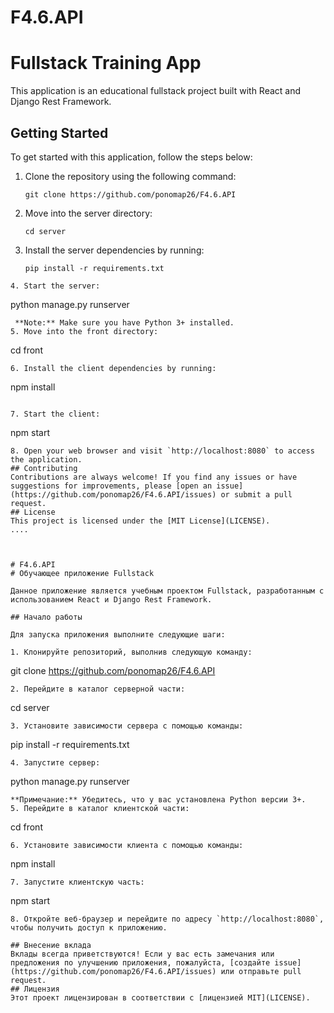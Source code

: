 # F4.6.API
# Fullstack Training App
This application is an educational fullstack project built with React and Django Rest Framework.
## Getting Started
To get started with this application, follow the steps below:
1. Clone the repository using the following command:
   ```
   git clone https://github.com/ponomap26/F4.6.API
   ```
2. Move into the server directory:
   ```
   cd server
   ```
3. Install the server dependencies by running:
   ```
   pip install -r requirements.txt
  ```
4. Start the server:

   ```
   python manage.py runserver
   ```
    **Note:** Make sure you have Python 3+ installed.
5. Move into the front directory:
   ```
   cd front
   ```
6. Install the client dependencies by running:
   ```
   npm install
   ```

7. Start the client:
   ```
   npm start
   ```
8. Open your web browser and visit `http://localhost:8080` to access the application.
## Contributing
Contributions are always welcome! If you find any issues or have suggestions for improvements, please [open an issue](https://github.com/ponomap26/F4.6.API/issues) or submit a pull request.
## License
This project is licensed under the [MIT License](LICENSE).
....



# F4.6.API
# Обучающее приложение Fullstack

Данное приложение является учебным проектом Fullstack, разработанным с использованием React и Django Rest Framework.

## Начало работы

Для запуска приложения выполните следующие шаги:

1. Клонируйте репозиторий, выполнив следующую команду:
   ```
   git clone https://github.com/ponomap26/F4.6.API
   ```
2. Перейдите в каталог серверной части:
   ```
   cd server
   ```
3. Установите зависимости сервера с помощью команды:
   ```
   pip install -r requirements.txt
   ```
4. Запустите сервер:
   ```
   python manage.py runserver
   ```
   **Примечание:** Убедитесь, что у вас установлена Python версии 3+.
5. Перейдите в каталог клиентской части:
   ```
   cd front
   ```
6. Установите зависимости клиента с помощью команды:
   ```
   npm install
   ```
7. Запустите клиентскую часть:
   ```
   npm start
   ```
8. Откройте веб-браузер и перейдите по адресу `http://localhost:8080`, чтобы получить доступ к приложению.

## Внесение вклада
Вклады всегда приветствуются! Если у вас есть замечания или предложения по улучшению приложения, пожалуйста, [создайте issue](https://github.com/ponomap26/F4.6.API/issues) или отправьте pull request.
## Лицензия
Этот проект лицензирован в соответствии с [лицензией MIT](LICENSE).
